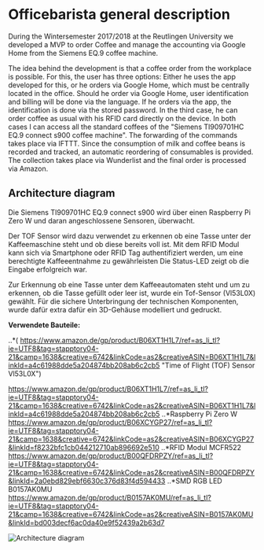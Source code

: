 # Officebarista general description
During the Wintersemester 2017/2018 at the Reutlingen University we developed a MVP to order Coffee and manage the accounting via Google Home from the Siemens EQ.9 coffee machine.



The idea behind the development is that a coffee order from the workplace is possible. For this, the user has three options:
Either he uses the app developed for this, or he orders via Google Home, which must be centrally located in the office.
Should he order via Google Home, user identification and billing will be done via the language. If he orders via the app, 
the identification is done via the stored password. In the third case, he can order coffee as usual with his RFID card directly on the device.
In both cases I can access all the standard coffees of the "Siemens TI909701HC EQ.9 connect s900 coffee machine". The forwarding of the commands takes place via IFTTT.
Since the consumption of milk and coffee beans is recorded and tracked, an automatic reordering of consumables is provided. The collection takes place via Wunderlist 
and the final order is processed via Amazon.

## Architecture diagram

Die Siemens TI909701HC EQ.9 connect s900 wird über einen Raspberry Pi Zero W und daran angeschlossene Sensoren, überwacht.

Der TOF Sensor wird dazu verwendet zu erkennen ob eine Tasse unter der Kaffeemaschine steht und ob diese bereits voll ist.
Mit dem RFID Modul kann sich via Smartphone oder RFID Tag authentifiziert werden, um eine berechtigte Kaffeeentnahme zu gewährleisten
Die Status-LED zeigt ob die Eingabe erfolgreich war.

Zur Erkennung ob eine Tasse unter dem Kaffeeautomaten steht und um zu erkennen, ob die Tasse gefüllt oder leer ist, wurde ein Tof-Sensor (Vl53L0X) gewählt. Für die sichere Unterbringung der technischen Komponenten, wurde dafür extra dafür ein 3D-Gehäuse modelliert und gedruckt.

**Verwendete Bauteile:**

..*( https://www.amazon.de/gp/product/B06XT1H1L7/ref=as_li_tl?ie=UTF8&tag=stapptory04-21&camp=1638&creative=6742&linkCode=as2&creativeASIN=B06XT1H1L7&linkId=a4c61988dde5a204874bb208ab6c2cb5
 "Time of Flight (TOF) Sensor Vl53L0X")

 https://www.amazon.de/gp/product/B06XT1H1L7/ref=as_li_tl?ie=UTF8&tag=stapptory04-21&camp=1638&creative=6742&linkCode=as2&creativeASIN=B06XT1H1L7&linkId=a4c61988dde5a204874bb208ab6c2cb5
..*Raspberry Pi Zero W https://www.amazon.de/gp/product/B06XCYGP27/ref=as_li_tl?ie=UTF8&tag=stapptory04-21&camp=1638&creative=6742&linkCode=as2&creativeASIN=B06XCYGP27&linkId=f8232bfc1cb044212710ab896692e510
..*RFID Modul MCFR522 https://www.amazon.de/gp/product/B00QFDRPZY/ref=as_li_tl?ie=UTF8&tag=stapptory04-21&camp=1638&creative=6742&linkCode=as2&creativeASIN=B00QFDRPZY&linkId=2a0ebd829ebf6630c376d83f4d594433
..*SMD RGB LED B0157AK0MU https://www.amazon.de/gp/product/B0157AK0MU/ref=as_li_tl?ie=UTF8&tag=stapptory04-21&camp=1638&creative=6742&linkCode=as2&creativeASIN=B0157AK0MU&linkId=bd003decf6ac0da40e9f52439a2b63d7





![Architecture diagram](https://github.com/gauggelb/Officebarista/blob/master/hardware/images/Modell.png)